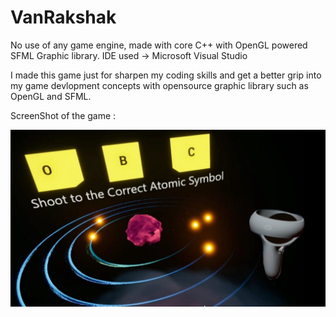 # VanRakshak
No use of any game engine, made with core C++ with OpenGL powered SFML Graphic library.
IDE used -> Microsoft Visual Studio

I made this game just for sharpen my coding skills and get a better grip into my game devlopment concepts with opensource graphic library such as OpenGL and SFML.

ScreenShot of the game :

<img align="left" alt="Coding" width="1000" src="https://github.com/prathakpr/Atomic_Quiz_VR/blob/main/SS%20of%20game.jpeg">

